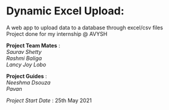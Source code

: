 # Dynamic Excel Upload:
A web app to upload data to a database through excel/csv files  
Project done for my internship @ AVYSH  

**Project Team Mates** :   
*Saurav Shetty*  
*Rashmi Baliga*  
*Lancy Joy Lobo*  

**Project Guides** :  
*Neeshma Dsouza*  
*Pavan*  

*Project Start Date* : 25th May 2021
